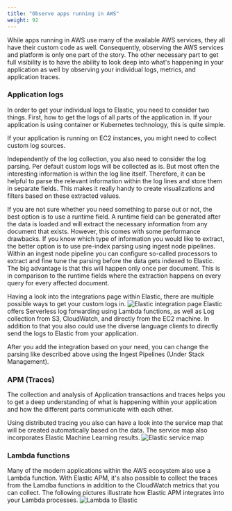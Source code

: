 ```yaml
---
title: "Observe apps running in AWS"
weight: 92
---
```


While apps running in AWS use many of the available AWS services, they all have their custom code as well. Consequently, observing the AWS services and platform is only one part of the story. The other necessary part to get full visibility is to have the ability to look deep into what's happening in your application as well by observing your individual logs, metrics, and application traces.  

### Application logs
In order to get your individual logs to Elastic, you need to consider two things. First, how to get the logs of all parts of the application in. If your application is using container or Kubernetes technology, this is quite simple.

If your application is running on EC2 instances, you might need to collect custom log sources.

Independently of the log collection, you also need to consider the log parsing. Per default custom logs will be collected as is. But most often the interesting information is within the log line itself. Therefore, it can be helpful to parse the relevant information within the log lines and store them in separate fields. This makes it really handy to create visualizations and filters based on these extracted values.

If you are not sure whether you need something to parse out or not, the best option is to use a runtime field. A runtime field can be generated after the data is loaded and will extract the necessary information from any document that exists. However, this comes with some performance drawbacks.
If you know which type of information you would like to extract, the better option is to use pre-index parsing using ingest node pipelines. Within an ingest node pipeline you can configure so-called processors to extract and fine tune the parsing before the data gets indexed to Elastic. The big advantage is that this will happen only once per document. This is in comparison to the runtime fields where the extraction happens on every query for every affected document.

Having a look into the integrations page within Elastic, there are multiple possible ways to get your custom logs in.
![Elastic integration page](/images/integration-page-2.png)
Elastic offers Serverless log forwarding using Lambda functions, as well as Log collection from S3, CloudWatch, and directly from the EC2 machine. In addition to that you also could use the diverse language clients to directly send the logs to Elastic from your application.

After you add the integration based on your need, you can change the parsing like described above using the Ingest Pipelines (Under Stack Management).  

### APM (Traces)
The collection and analysis of Application transactions and traces helps you to get a deep understanding of what is happening within your application and how the different parts communicate with each other.

Using distributed tracing you also can have a look into the service map that will be created automatically based on the data. The service map also incorporates Elastic Machine Learning results.
![Elastic service map](/images/service-map.png)

### Lambda functions
Many of the modern applications within the AWS ecosystem also use a Lambda function. With Elastic APM, it's also possible to collect the traces from the Lamdba functions in addition to the CloudWatch metrics that you can collect.
The following pictures illustrate how Elastic APM integrates into your Lambda processes.
![Lambda to Elastic](/images/lambda-to-elastic.png)

